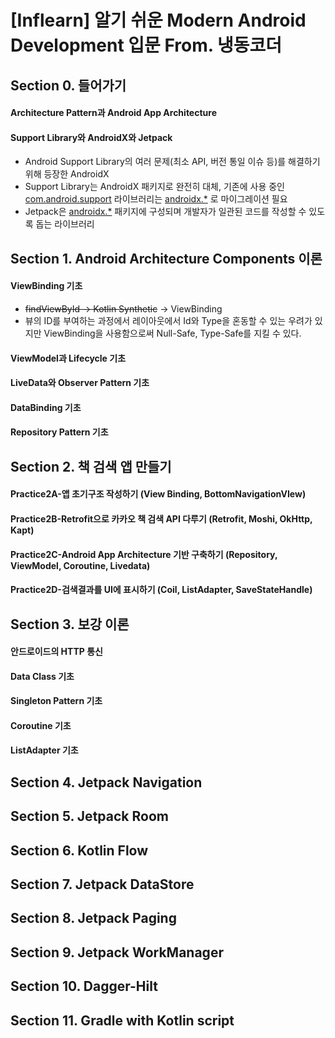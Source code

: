 # [Inflearn] 알기 쉬운 Modern Android Development 입문 From. 냉동코더

## Section 0. 들어가기
#### Architecture Pattern과 Android App Architecture

#### Support Library와 AndroidX와 Jetpack
* Android Support Library의 여러 문제(최소 API, 버전 통일 이슈 등)를 해결하기 위해 등장한 AndroidX
* Support Library는 AndroidX 패키지로 완전히 대체, 기존에 사용 중인 <u>com.android.support</u> 라이브러리는 <u>androidx.*</u> 로 마이그레이션 필요
* Jetpack은 <u>androidx.*</u> 패키지에 구성되며 개발자가 일관된 코드를 작성할 수 있도록 돕는 라이브러리

## Section 1. Android Architecture Components 이론
#### ViewBinding 기초
* ~~findViewById -> Kotlin Synthetic~~ -> ViewBinding 
* 뷰의 ID를 부여하는 과정에서 레이아웃에서 Id와 Type을 혼동할 수 있는 우려가 있지만 ViewBinding을 사용함으로써 Null-Safe, Type-Safe를 지킬 수 있다.
#### ViewModel과 Lifecycle 기초

#### LiveData와 Observer Pattern 기초

#### DataBinding 기초

#### Repository Pattern 기초

## Section 2. 책 검색 앱 만들기
#### Practice2A-앱 초기구조 작성하기 (View Binding, BottomNavigationVIew)

#### Practice2B-Retrofit으로 카카오 책 검색 API 다루기 (Retrofit, Moshi, OkHttp, Kapt)

#### Practice2C-Android App Architecture 기반 구축하기 (Repository, ViewModel, Coroutine, Livedata)

#### Practice2D-검색결과를 UI에 표시하기 (Coil, ListAdapter, SaveStateHandle)

## Section 3. 보강 이론
#### 안드로이드의 HTTP 통신

#### Data Class 기초

#### Singleton Pattern 기초

#### Coroutine 기초

#### ListAdapter 기초

## Section 4. Jetpack Navigation



## Section 5. Jetpack Room


## Section 6. Kotlin Flow



## Section 7. Jetpack DataStore


## Section 8. Jetpack Paging



## Section 9. Jetpack WorkManager



## Section 10. Dagger-Hilt



## Section 11. Gradle with Kotlin script



